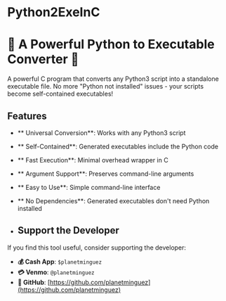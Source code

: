 # Python2ExeInC
# 🐍 A Powerful Python to Executable Converter 🐍

A powerful C program that converts any Python3 script into a standalone executable file. No more "Python not installed" issues - your scripts become self-contained executables!

##   Features

- **  Universal Conversion**: Works with any Python3 script
- **  Self-Contained**: Generated executables include the Python code
- **  Fast Execution**: Minimal overhead wrapper in C
- **  Argument Support**: Preserves command-line arguments
- **  Easy to Use**: Simple command-line interface
- **  No Dependencies**: Generated executables don't need Python installed

- ##  Support the Developer

If you find this tool useful, consider supporting the developer:

- **💰 Cash App**: `$planetminguez`
- **💳 Venmo**: `@planetminguez`
- **🐙 GitHub**: [https://github.com/planetminguez](https://github.com/planetminguez)
